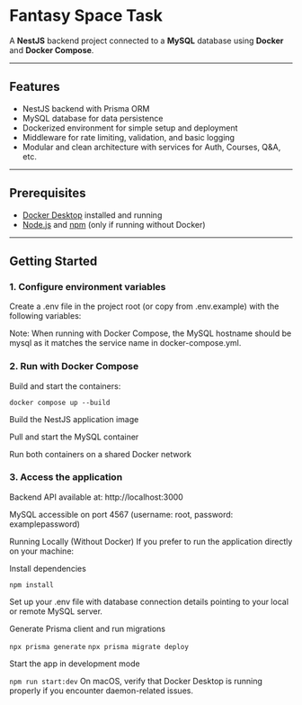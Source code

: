 # Fantasy Space Task

A **NestJS** backend project connected to a **MySQL** database using **Docker** and **Docker Compose**.

---

## Features

- NestJS backend with Prisma ORM
- MySQL database for data persistence
- Dockerized environment for simple setup and deployment
- Middleware for rate limiting, validation, and basic logging
- Modular and clean architecture with services for Auth, Courses, Q&A, etc.

---

## Prerequisites

- [Docker Desktop](https://www.docker.com/products/docker-desktop) installed and running
- [Node.js](https://nodejs.org/) and [npm](https://www.npmjs.com/) (only if running without Docker)

---

## Getting Started

### 1. Configure environment variables
Create a .env file in the project root (or copy from .env.example) with the following variables:

Note: When running with Docker Compose, the MySQL hostname should be mysql as it matches the service name in docker-compose.yml.

### 2. Run with Docker Compose
Build and start the containers:

`docker compose up --build`

Build the NestJS application image

Pull and start the MySQL container

Run both containers on a shared Docker network

### 3. Access the application
Backend API available at: http://localhost:3000

MySQL accessible on port 4567 (username: root, password: examplepassword)

Running Locally (Without Docker)
If you prefer to run the application directly on your machine:

Install dependencies

`npm install`

Set up your .env file with database connection details pointing to your local or remote MySQL server.

Generate Prisma client and run migrations

`npx prisma generate`
`npx prisma migrate deploy`

Start the app in development mode

`npm run start:dev`
On macOS, verify that Docker Desktop is running properly if you encounter daemon-related issues.
